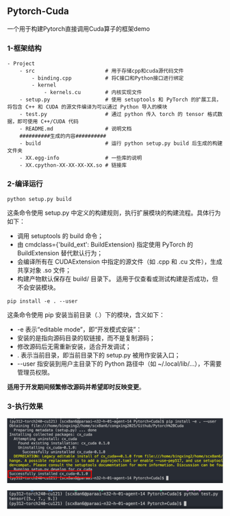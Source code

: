 ##  Pytorch-Cuda

一个用于构建Pytorch直接调用Cuda算子的框架demo

### 1-框架结构

```text
- Project
    - src                       # 用于存储cpp和cuda源代码文件
        - binding.cpp           # 将C接口和Python接口进行绑定
        - kernel
            - kernels.cu        # 内核实现文件
    - setup.py                  # 使用 setuptools 和 PyTorch 的扩展工具，将包含 C++ 和 CUDA 的源文件编译为可以通过 Python 导入的模块
    - test.py                   # 通过 python 传入 torch 的 tensor 格式数据，即可使用 C++/CUDA 代码
    - README.md                 # 说明文档
    ##########生成的内容##########
    - build                     # 运行 python setup.py build 后生成的构建文件夹
    - XX.egg-info               # 一些库的说明
    - XX.cpython-XX-XX-XX-XX.so # 链接库
```

### 2-编译运行

```shell
python setup.py build
```

这条命令使用 setup.py 中定义的构建规则，执行扩展模块的构建流程。具体行为如下：
- 调用 setuptools 的 build 命令；
- 由 cmdclass={'build_ext': BuildExtension} 指定使用 PyTorch 的 BuildExtension 替代默认行为；
- 会编译所有在 CUDAExtension 中指定的源文件（如 .cpp 和 .cu 文件），生成共享对象 .so 文件；
- 构建产物默认保存在 build/ 目录下。
适用于仅查看或测试构建是否成功，但不会安装模块。

```shell
pip install -e . --user
```

这条命令使用 pip 安装当前目录（.）下的模块，含义如下：
- -e 表示“editable mode”，即“开发模式安装”：
- 安装的是指向源码目录的软链接，而不是复制源码；
- 修改源码后无需重新安装，适合开发调试；
- . 表示当前目录，即当前目录下的 setup.py 被用作安装入口；
- --user 指安装到用户主目录下的 Python 路径中（如 ~/.local/lib/...），不需要管理员权限。

**适用于开发期间频繁修改源码并希望即时反映变更**。


### 3-执行效果

![alt text](img/image.png)


![alt text](img/image-1.png)

